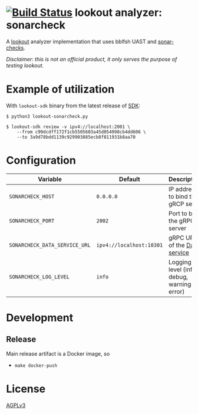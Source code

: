 # [![Build Status](https://travis-ci.org/src-d/lookout-sonarcheck-analyzer.svg)](https://travis-ci.org/src-d/lookout-sonarcheck-analyzer) lookout analyzer: sonarcheck

A [lookout](https://github.com/src-d/lookout/) analyzer implementation that uses bblfsh UAST and [sonar-checks](https://github.com/bblfsh/sonar-checks).

_Disclaimer: this is not an official product, it only serves the purpose of testing lookout._


# Example of utilization

With `lookout-sdk` binary from the latest release of [SDK](https://github.com/src-d/lookout/releases):

```
$ python3 lookout-sonarcheck.py

$ lookout-sdk review -v ipv4://localhost:2001 \
    --from c99dcdff172f1cb5505603a45d054998cb4dd606 \
    --to 3a9d78bdd1139c929903885ecb8f811931b8aa70
```


# Configuration

| Variable | Default | Description |
| -- | -- | -- |
| `SONARCHECK_HOST` | `0.0.0.0` | IP address to bind the gRCP serve |
| `SONARCHECK_PORT` | `2002` | Port to bind the gRPC server |
| `SONARCHECK_DATA_SERVICE_URL` | `ipv4://localhost:10301` | gRPC URL of the [Data service](https://github.com/src-d/lookout/tree/master/docs#components)
| `SONARCHECK_LOG_LEVEL` | `info` | Logging level (info, debug, warning or error) |

# Development
## Release

Main release artifact is a Docker image, so
 
  - `make docker-push`


# License

[AGPLv3](./LICENSE)
